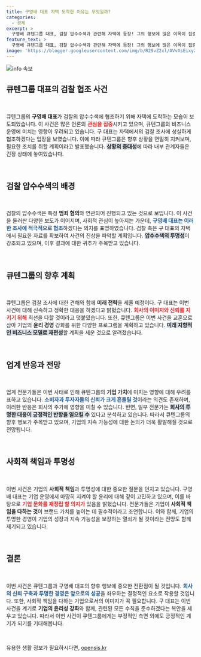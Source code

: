 ```yaml
---
title: 구영배 대표 자택 도착한 이유는 무엇일까?
categories:
  - 경제
excerpt: >
  구영배 큐텐그룹 대표, 검찰 압수수색과 관련해 자택에 등장! 그의 행보에 많은 이목이 집중되고 있는 가운데, 과연 무슨 일이 벌어질까? 클릭해서 확인하세요!
feature_text: >
  구영배 큐텐그룹 대표, 검찰 압수수색과 관련해 자택에 등장! 그의 행보에 많은 이목이 집중되고 있는 가운데, 과연 무슨 일이 벌어질까? 클릭해서 확인하세요!
image: 'https://blogger.googleusercontent.com/img/b/R29vZ2xl/AVvXsEixyZcFfHzMRdzZMjFBmAUKJYCLCGyLL1o632UiGVXcaFdKo_bkvkuCioo0uUKlGfBVcT3P84aROyZIXSBEx3Aw5nCQ3pTgDom1WDC4m8eifvWiAmWEEVb4x6G_l8C0QH225ldMjyaFvpxGEBGNO37VmDTDMHGhJPq73UglMfDca1-0aw/s1600/blogspot.png'
---
```


<p><img src="https://blogger.googleusercontent.com/img/b/R29vZ2xl/AVvXsEixyZcFfHzMRdzZMjFBmAUKJYCLCGyLL1o632UiGVXcaFdKo_bkvkuCioo0uUKlGfBVcT3P84aROyZIXSBEx3Aw5nCQ3pTgDom1WDC4m8eifvWiAmWEEVb4x6G_l8C0QH225ldMjyaFvpxGEBGNO37VmDTDMHGhJPq73UglMfDca1-0aw/s1600/blogspot.png" alt="info 속보" /></p>

<h2 data-ke-size="size26">큐텐그룹 대표의 검찰 협조 사건</h2>

<p data-ke-size="size16">&nbsp;</p>

<p>큐텐그룹의 <b>구영배 대표</b>가 검찰의 압수수색에 협조하기 위해 자택에 도착하는 모습이 보도되었습니다. 이 사건은 많은 언론의 <b><span style="color: #ee2323;">관심을 집중</span></b>시키고 있으며, 큐텐그룹의 비즈니스 운영에 미치는 영향이 우려되고 있습니다. 구 대표는 자택에서의 검찰 조사에 성실하게 협조하겠다는 입장을 보였습니다. 이에 따라 큐텐그룹은 향후 상황을 면밀히 지켜보며, 필요한 조치를 취할 계획이라고 발표했습니다. <b><span style="background-color: #21538527;">상황의 중대성</span></b>에 따라 내부 관계자들은 긴장 상태에 놓여있습니다.</p>

<p data-ke-size="size16">&nbsp;</p>

<h2 data-ke-size="size26">검찰 압수수색의 배경</h2>

<p data-ke-size="size16">&nbsp;</p>

<p>검찰의 압수수색은 특정 <b>범죄 혐의</b>와 연관되어 진행되고 있는 것으로 보입니다. 이 사건을 둘러싼 다양한 보도가 이어지며, 사회적 관심이 높아지는 가운데, <b><span style="color: #1a5490;">구영배 대표는 이러한 조사에 적극적으로 협조</span></b>하겠다는 의지를 표명하였습니다. 검찰 측은 구 대표의 자택에서 필요한 자료를 확보하여 사건의 진상을 파악할 계획입니다. <b><span style="background-color: #21538527;">압수수색의 투명성</span></b>이 강조되고 있으며, 이후 결과에 대한 귀추가 주목받고 있습니다.</p>

<p data-ke-size="size16">&nbsp;</p>

<h2 data-ke-size="size26">큐텐그룹의 향후 계획</h2>

<p data-ke-size="size16">&nbsp;</p>

<p>큐텐그룹은 검찰 조사에 대한 견해와 함께 <b>미래 전략</b>을 세울 예정이다. 구 대표는 이번 사건에 대해 신속하고 정확한 대응을 하겠다고 밝혔습니다. <b><span style="color: #ee2323;">회사의 이미지와 신뢰를 지키기 위해</span></b> 최선을 다할 것이라고 덧붙였습니다. 또한, 큐텐그룹은 이번 사건을 교훈으로 삼아 기업의 <b>윤리 경영</b> 강화를 위한 다양한 프로그램을 계획하고 있습니다. <b><span style="background-color: #21538527;">미래 지향적인 비즈니스 모델로 재편성</span></b>할 계획을 세운 것으로 알려졌습니다.</p>

<p data-ke-size="size16">&nbsp;</p>

<h2 data-ke-size="size26">업계 반응과 전망</h2>

<p data-ke-size="size16">&nbsp;</p>

<p>업계 전문가들은 이번 사태로 인해 큐텐그룹의 <b>기업 가치</b>에 미치는 영향에 대해 우려를 표하고 있습니다. <b><span style="color: #1a5490;">소비자과 투자자들의 신뢰가 크게 흔들릴 것</span></b>이라는 의견도 존재하며, 이러한 반응은 회사의 주가에 영향을 미칠 수 있습니다. 반면, 일부 전문가는 <b><span style="background-color: #21538527;">회사의 투명한 대응이 긍정적인 반향을 일으킬 수</span></b> 있다고 분석하고 있습니다. 따라서 큐텐그룹의 향후 행보가 주목받고 있으며, 기업의 지속 가능성에 대한 논의가 더욱 활발해질 것으로 전망됩니다.</p>

<p data-ke-size="size16">&nbsp;</p>

<h2 data-ke-size="size26">사회적 책임과 투명성</h2>

<p data-ke-size="size16">&nbsp;</p>

<p>이번 사건은 기업의 <b>사회적 책임</b>과 투명성에 대한 중요한 질문을 던지고 있습니다. 구영배 대표는 기업 운영에서 마땅히 지켜야 할 윤리에 대해 깊이 고민하고 있으며, 이를 바탕으로 <b><span style="color: #ee2323;">기업 문화를 재정립 할 의지가</span></b> 있음을 밝혔습니다. 전문가들은 기업이 <b>사회적 책임을 다하는 것</b>이 브랜드 가치를 높이는 데 필수적이라고 조언합니다. 이와 함께, 기업의 투명한 경영이 기업의 성장과 지속 가능성을 보장하는 열쇠가 될 것이라는 전망도 함께 제기되고 있습니다.</p>

<p data-ke-size="size16">&nbsp;</p>

<h2 data-ke-size="size26">결론</h2>

<p data-ke-size="size16">&nbsp;</p>

<p>이번 사건은 큐텐그룹과 구영배 대표의 향후 행보에 중요한 전환점이 될 것입니다. <b><span style="color: #1a5490;">회사의 신뢰 구축과 투명한 경영은 앞으로의 성공</span></b>을 좌우하는 결정적인 요소로 작용할 것입니다. 또한, 사회적 책임을 다하는 기업으로서의 이미지가 꼭 필요합니다. 구 대표는 이번 사건을 계기로 <b>기업의 윤리성 강화</b>와 함께, 관련된 모든 수칙을 준수하겠다는 복안을 세우고 있습니다. 따라서 이번 사건이 큐텐그룹에게는 부정적인 측면 외에도 긍정적인 계기가 되기를 기대해봅니다. </p>

<p data-ke-size="size16">&nbsp;</p>
유용한 생활 정보가 필요하시다면, <a href="https://opensis.kr" rel="dofollow">opensis.kr</a>


